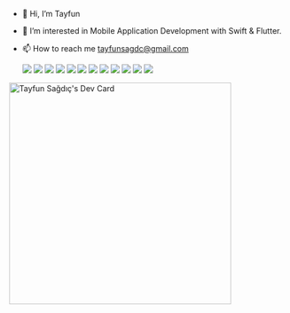 - 👋 Hi, I’m Tayfun
- 👀 I’m interested in Mobile Application Development with Swift & Flutter.
- 📫 How to reach me tayfunsagdc@gmail.com


  <img src="https://img.icons8.com/color/48/000000/swiftui.png"/>   <img src="https://img.icons8.com/color/48/null/swift.png"/>  <img src="https://img.icons8.com/color/48/000000/xcode.png"/>    <img src="https://img.icons8.com/color/48/000000/android-studio--v2.png"/>    <img src="https://img.icons8.com/color/48/000000/figma--v1.png"/>   <img src="https://img.icons8.com/color/48/000000/adobe-xd--v1.png"/>    <img src="https://img.icons8.com/color/48/000000/git.png"/>   <img src="https://img.icons8.com/color/48/000000/dart.png"/>    <img src="https://img.icons8.com/color/48/000000/firebase.png"/>    <img src="https://img.icons8.com/color/48/000000/ios-logo.png"/>    <img src="https://img.icons8.com/nolan/48/android-os.png"/>   <img src="https://img.icons8.com/color/48/000000/flutter.png"/>

  
  

<a href="https://app.daily.dev/sagdic"><img src="https://api.daily.dev/devcards/991a3d2eecc54a5e8e4df05c3c8bf631.png?r=4w1" width="400" alt="Tayfun Sağdıç's Dev Card"/></a>



<!---
sagdic/sagdic is a ✨ special ✨ repository because its `README.md` (this file) appears on your GitHub profile.
You can click the Preview link to take a look at your changes.
--->
